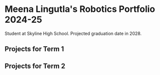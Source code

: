 # Meena Lingutla's Robotics Portfolio 2024-25
Student at Skyline High School. Projected graduation date in 2028. 
## Projects for Term 1

## Projects for Term 2
